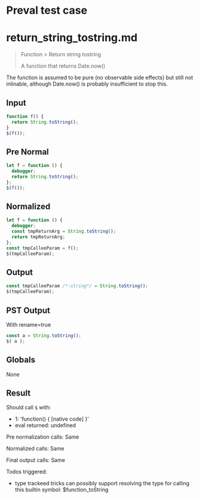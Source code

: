 # Preval test case

# return_string_tostring.md

> Function > Return string tostring
>
> A function that returns Date.now()

The function is assumed to be pure (no observable side effects) but still not inlinable, although Date.now() is probably insufficient to stop this.

## Input

`````js filename=intro
function f() {
  return String.toString();
}
$(f());
`````

## Pre Normal


`````js filename=intro
let f = function () {
  debugger;
  return String.toString();
};
$(f());
`````

## Normalized


`````js filename=intro
let f = function () {
  debugger;
  const tmpReturnArg = String.toString();
  return tmpReturnArg;
};
const tmpCalleeParam = f();
$(tmpCalleeParam);
`````

## Output


`````js filename=intro
const tmpCalleeParam /*:string*/ = String.toString();
$(tmpCalleeParam);
`````

## PST Output

With rename=true

`````js filename=intro
const a = String.toString();
$( a );
`````

## Globals

None

## Result

Should call `$` with:
 - 1: 'function() { [native code] }'
 - eval returned: undefined

Pre normalization calls: Same

Normalized calls: Same

Final output calls: Same

Todos triggered:
- type trackeed tricks can possibly support resolving the type for calling this builtin symbol: $function_toString